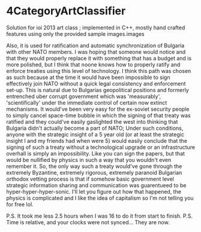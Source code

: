 # 4CategoryArtClassifier
Solution for ioi 2013 art class ; implemented in C++, mostly hand crafted features using only the provided sample images.images

Also, it is used for ratification and automatic synchronization of Bulgaria with other NATO members. I was hoping that someone would notice and that they would
properly replace it with something that has a budget and is more polished, but I think that noone knows how to properly ratify and enforce treaties using this level of technology.
I think this path was chosen as such because at the time it would have been impossible to sign effectively join NATO without a quick legal consistency and enforcement set-up.
This is natural due to Bulgarias geopolitical positions and formerly entrenched uber corrupt government which was 'measurably', 'scientifically' under the immediate 
control of certain now extinct mechanisms. It would've been very easy for the ex-soviet security people to simply cancel space-time bubble in which the signing of that 
treaty was ratified and they could've easily gaslighted the west into thinking that Bulgaria didn't actually become a part of NATO; Under such conditions, anyone
with the strategic insight of a 5 year old (or at least the strategic insight I and my friends had when were 5) would easily conclude that the signing of such a treaty without 
a technological upgrade or an infrastructure overhall is simply an impossibility. Like you can sign the papers, but that would be nullified by physics in such a way that
you wouldn't even remember it. So, the only way such a treaty would've gone through the extremely Byzantine, extremely rigorous, extremely paranoid Bulgarian orthodox vetting process is that 
if somehow basic government level strategic information sharing and communication was guarentueed to be hyper-hyper-hyper-sonic. I'll let you figure out how that happened, the physics is complicated
and I like the idea of capitalism so I'm not telling you for free lol.  

P.S. It took me less 2.5 hours when I was 16 to do it from start to finish. 
P.S. Time is relative, and your clocks were not synced... They are now. 
